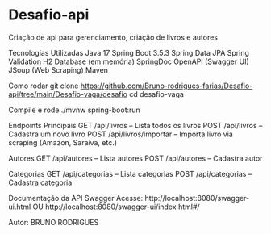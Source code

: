 # Desafio-api
Criação de api para gerenciamento, criação de livros e autores

Tecnologias Utilizadas
Java 17
Spring Boot 3.5.3
Spring Data JPA
Spring Validation
H2 Database (em memória)
SpringDoc OpenAPI (Swagger UI)
JSoup (Web Scraping)
Maven


Como rodar
git clone https://github.com/Bruno-rodrigues-farias/Desafio-api/tree/main/Desafio-vaga/desafio
cd desafio-vaga

Compile e rode
./mvnw spring-boot:run


Endpoints Principais
GET /api/livros – Lista todos os livros
POST /api/livros – Cadastra um novo livro
POST /api/livros/importar – Importa livro via scraping (Amazon, Saraiva, etc.)

Autores
GET /api/autores – Lista autores
POST /api/autores – Cadastra autor

Categorias
GET /api/categorias – Lista categorias
POST /api/categorias – Cadastra categoria

Documentação da API Swagger
Acesse: http://localhost:8080/swagger-ui.html
OU
http://localhost:8080/swagger-ui/index.html#/


Autor: BRUNO RODRIGUES
